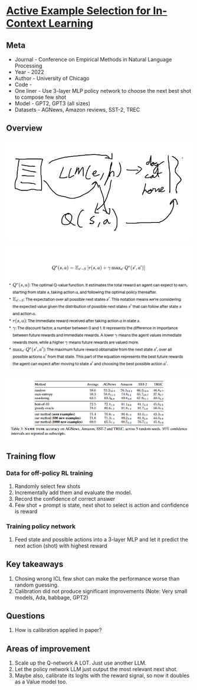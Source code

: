 # [Active Example Selection for In-Context Learning](https://arxiv.org/pdf/2211.04486.pdf)

## Meta

* Journal - Conference on Empirical Methods in Natural Language Processing
* Year - 2022
* Author - University of Chicago
* Code - 
* One liner - Use 3-layer MLP policy network to choose the next best shot to compose few shot
* Model - GPT2, GPT3 (all sizes)
* Datasets - AGNews, Amazon reviews, SST-2, TREC

## Overview

![Q-star](icl_q_diagram.png)

![Q-star](icl_q_q.png)

![results](icl_q_results.png)

## Training flow

### Data for off-policy RL training

1. Randomly select few shots 
2. Incrementally add them and evaluate the model.
3. Record the confidence of correct answer
4. Few shot + prompt is state, next shot to select is action and confidence is reward

### Training policy network

1. Feed state and possible actions into a 3-layer MLP and let it predict the next action (shot) with highest reward

## Key takeaways

1. Chosing wrong ICL few shot can make the performance worse than random guessing.
2. Calibration did not produce significant improvements (Note: Very small models, Ada, babbage, GPT2)

## Questions

1. How is calibration applied in paper?

## Areas of improvement

1. Scale up the Q-network A LOT. Just use another LLM.
2. Let the policy network LLM just output the most relevant next shot.
3. Maybe also, calibrate its logits with the reward signal, so now it doubles as a Value model too.
